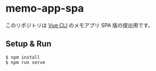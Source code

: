 # memo-app-spa

このリポジトリは [Vue CLI](https://bootcamp.fjord.jp/practices/209) のメモアプリ SPA 版の提出用です。

## Setup & Run

```shell
$ npm install
$ npm run serve
```

